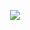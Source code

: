 <p align="center">
  <img src="https://github.com/user-attachments/assets/2a4cc741-cd72-4fde-9eff-4ec9a6f13a0d">
</p>

